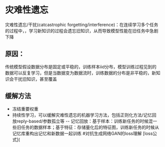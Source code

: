 # 灾难性遗忘
灾难性遗忘/干扰(catcastrophic forgetting/interference)：在连续学习多个任务的过程中，，学习新知识的过程会遗忘旧知识，从而导致模型性能在旧任务中急剧下降
## 原因：
传统模型假设数据分布是固定或平稳的，训练样本iid分布，模型训练过程见到的数据可以反复学习，但是当数据变为数据流时，训练数据的分布是非平稳的，新知识会干扰旧知识，甚至覆盖
## 缓解方法
- 冻结重要权重
- 持续性学习，可以缓解灾难性遗忘的机器学习方法，包括正则化方法/记忆回放reply-based/参数孤立等
-- 记忆回放：基于样本：训练新任务的时候混一些旧任务的数据样本；基于特征：存储量化后的特征图，训练新任务的时候从记忆库重构出记忆和新数据一起训练
#对抗生成网络GAN的loss理解
[loss公式](
